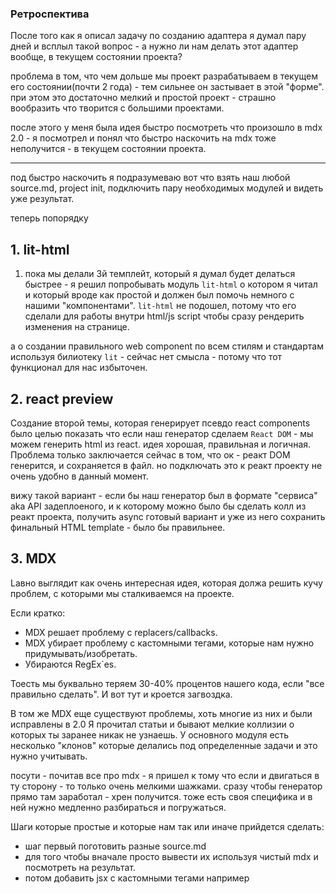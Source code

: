 ###  Ретроспектива

После того как я описал задачу по созданию адаптера я думал пару дней и всплыл такой вопрос - а нужно ли нам делать этот адаптер вообще, в текущем состоянии проекта?

проблема в том, что чем дольше мы проект разрабатываем в текущем его состоянии(почти 2 года) - тем сильнее он застывает в этой "форме".
при этом это достаточно мелкий и простой проект  - страшно вообразить что творится с большими проектами.

после этого у меня была идея быстро посмотреть что произошло в mdx 2.0 - я посмотрел и понял что быстро наскочить на mdx тоже неполучится - в текущем состоянии проекта.

---

под быстро наскочить я подразумеваю вот что  взять наш любой source.md, project init, подключить пару необходимых модулей и видеть уже результат.


теперь попорядку

## 1. lit-html

1. пока мы делали 3й темплейт, который я думал будет делаться быстрее - я решил попробывать модуль `lit-html` о котором я читал и который вроде как простой и должен был помочь немного с нашими "компонентами". `lit-html` не подошел, потому что его сделали для работы внутри html/js script чтобы сразу рендерить изменения на странице. 

а о создании правильного web component по всем стилям и стандартам используя билиотеку `lit` - сейчас нет смысла - потому что тот функционал для нас избыточен. 

## 2. react preview

Cоздание второй темы, которая генерирует псевдо react components было целью показать что если наш генератор сделаем `React DOM` - мы можем генерить html из react. идея хорошая, правильная и логичная. Проблема только заключается сейчас в том, что ок - реакт DOM генерится, и сохраняется в файл. но подключать это к реакт проекту не очень удобно в данный момент.
 
вижу такой вариант - если бы наш генератор был в формате "сервиса" aka API задеплоеного, и к которому можно было бы сделать колл из реакт проекта, получить async готовый вариант и уже из него сохранить финальный HTML template - было бы правильнее.

## 3. **MDX** 

Lавно выглядит как очень интересная идея, которая должа решить кучу проблем, с которыми мы сталкиваемся на проекте. 

Если кратко:
- MDX решает проблему с replacers/callbacks. 
- MDX убирает проблему с кастомными тегами, которые нам нужно придумывать/изобретать. 
- Убираются RegEx`es. 
 
Тоесть мы буквально теряем 30-40% процентов нашего кода, если "все правильно сделать". 
И вот тут и кроется загвоздка. 

В том же MDX еще существуют проблемы, хоть многие из них и были исправлены в 2.0
Я прочитал статьи и бывают мелкие коллизии о которых ты заранее никак не узнаешь. У основного модуля есть несколько "клонов" которые делались под определенные задачи и это нужно учитывать.

посути - почитав все про mdx - я пришел к тому что если и двигаться в ту сторону - то только очень мелкими шажками. сразу чтобы генератор прямо там заработал - хрен получится. тоже есть своя специфика и в ней нужно медленно разбираться и погружаться. 



Шаги которые простые и которые нам так или иначе прийдется сделать:
- шаг первый поготовить разные source.md 
- для того чтобы вначале просто вывести их используя чистый mdx и посмотреть на результат.
- потом добавить jsx с кастомными тегами например
